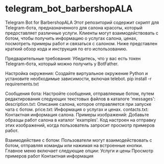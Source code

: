 # telegram_bot_barbershopALA
Telegram Bot for BarbershopALA
Этот репозиторий содержит скрипт для Telegram-бота, предназначенного для салона красоты, который предоставляет различные услуги. Клиенты могут взаимодействовать с ботом, чтобы получить информацию о услугах салона, ценах, посмотреть примеры работ и связаться с салоном. Ниже представлен краткий обзор кода и инструкция по его использованию.

Предварительные требования:
Убедитесь, что у вас есть токен Telegram-бота, который можно получить у BotFather.

Настройка окружения:
Создайте виртуальное окружение Python и установите необходимые зависимости, включая telebot.
pip install -r requirements.txt

Сообщения бота:
Настройте сообщения, отправляемые ботом, путем редактирования следующих текстовых файлов в каталоге 'messages':
description.txt: Описание салона, которое отправляется при запуске чата с ботом.
price.txt: Информация о услугах и ценах.
contacts.txt: Контактная информация салона.
Примеры изображений:
Добавьте образцы работ салона в каталог 'examples'. Код настроен на отправку этих изображений, когда пользователь запросит просмотр примеров работ.

Взаимодействие с ботом:
Пользователи могут взаимодействовать с ботом, отправляя команды или нажимая на встроенные кнопки. Главное меню включает следующие опции:
Услуги и цены
Просмотр примеров работ
Контактная информация
